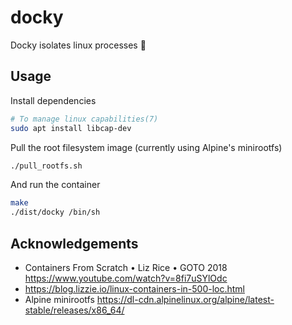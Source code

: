 # docky

Docky isolates linux processes 🐢

## Usage

Install dependencies

```sh
# To manage linux capabilities(7)
sudo apt install libcap-dev
```

Pull the root filesystem image (currently using Alpine's minirootfs)

```sh
./pull_rootfs.sh
```

And run the container

```sh
make
./dist/docky /bin/sh
```

## Acknowledgements

- Containers From Scratch • Liz Rice • GOTO 2018 <https://www.youtube.com/watch?v=8fi7uSYlOdc>
- <https://blog.lizzie.io/linux-containers-in-500-loc.html>
- Alpine minirootfs <https://dl-cdn.alpinelinux.org/alpine/latest-stable/releases/x86_64/>
